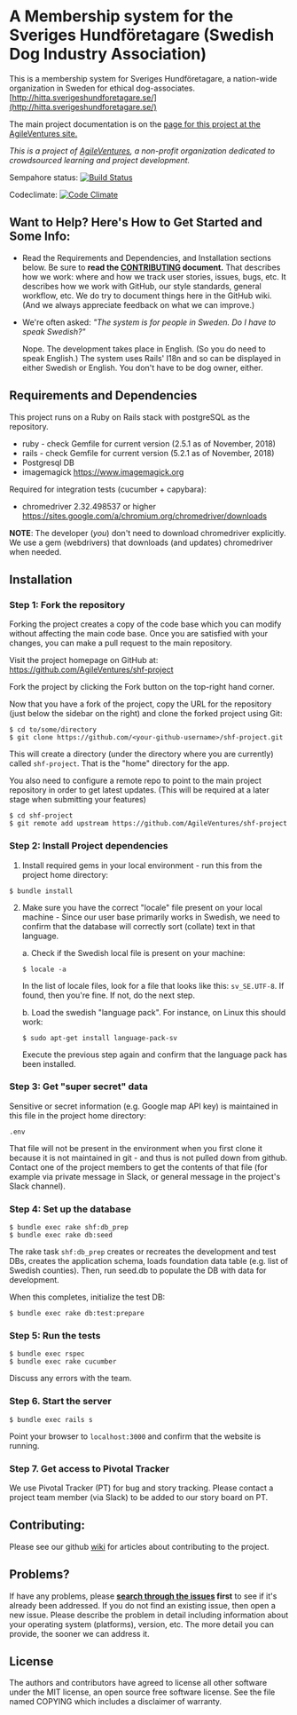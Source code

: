 A Membership system for
the Sveriges Hundföretagare
(Swedish Dog Industry Association)
======================================================================================

This is a membership system for Sveriges Hundföretagare, a nation-wide organization in Sweden for ethical dog-associates.
[http://hitta.sverigeshundforetagare.se/](http://hitta.sverigeshundforetagare.se/)

The main project documentation is on the [page for this project at the AgileVentures site.](http://www.agileventures.org/projects/shf-project)

_This is a project of [AgileVentures](http://www.agileventures.org), a non-profit organization dedicated to crowdsourced learning and project development._  

Sempahore status: [![Build Status](https://semaphoreci.com/api/v1/shf-project/shf-project/branches/develop/shields_badge.svg)](https://semaphoreci.com/shf-project/shf-project)

Codeclimate: [![Code Climate](https://codeclimate.com/github/AgileVentures/shf-project/badges/gpa.svg)](https://codeclimate.com/github/AgileVentures/shf-project)

## Want to Help?  Here's How to Get Started and Some Info:

- Read the Requirements and Dependencies, and Installation sections below. Be sure to **read the [CONTRIBUTING](https://github.com/AgileVentures/shf-project/blob/develop/CONTRIBUTING.md) document.**  That describes how we work:  where and how we track user stories, issues, bugs, etc.  It describes how we work with GitHub, our style standards, general workflow, etc.  We do try to document things here in the GitHub wiki.  (And we always appreciate feedback on what we can improve.)

- We're often asked: _"The system is for people in Sweden.  Do I have to speak Swedish?"_

   Nope. The development takes place in English.  (So you do need to speak English.)
   The system uses Rails' I18n and so can be displayed in either Swedish or English.
   You don't have to be dog owner, either.


## Requirements and Dependencies

This project runs on a Ruby on Rails stack with postgreSQL as the repository.

- ruby - check Gemfile for current version (2.5.1 as of November, 2018)
- rails - check Gemfile for current version (5.2.1 as of November, 2018)
- Postgresql DB
- imagemagick https://www.imagemagick.org

Required for integration tests (cucumber + capybara):
- chromedriver 2.32.498537 or higher https://sites.google.com/a/chromium.org/chromedriver/downloads

**NOTE**: The developer (*you*) don't need to download chromedriver explicitly.  We use
a gem (webdrivers) that downloads (and updates) chromedriver when needed.

## Installation

### Step 1: Fork the repository

Forking the project creates a copy of the code base which you can modify without
affecting the main code base. Once you are satisfied with your changes, you can
make a pull request to the main repository.

Visit the project homepage on GitHub at:
<https://github.com/AgileVentures/shf-project>

Fork the project by clicking the Fork button on the top-right hand corner.

Now that you have a fork of the project, copy the URL for the repository
(just below the sidebar on the right) and clone the forked project using Git:
```shell
$ cd to/some/directory
$ git clone https://github.com/<your-github-username>/shf-project.git
```
This will create a directory (under the directory where you are currently)
called `shf-project`.  That is the "home" directory for the app.

You also need to configure a remote repo to point to the main project
repository in order to get latest updates. (This will be required at a later
  stage when submitting your features)

```shell
$ cd shf-project
$ git remote add upstream https://github.com/AgileVentures/shf-project
```

### Step 2: Install Project dependencies

1. Install required gems in your local environment - run this from the project
  home directory:

```shell
$ bundle install
```
2. Make sure you have the correct "locale" file present on your local machine -
  Since our user base primarily works in Swedish, we need to confirm that the
  database will correctly sort (collate) text in that language.

    a. Check if the Swedish local file is present on your machine:

    ```shell
    $ locale -a
    ```
    In the list of locale files, look for a file that looks like this: `sv_SE.UTF-8`.
    If found, then you're fine.  If not, do the next step.

    b. Load the swedish "language pack".  For instance, on Linux this should work:

    ```shell
    $ sudo apt-get install language-pack-sv
    ```

    Execute the previous step again and confirm that the language pack has been installed.

### Step 3: Get "super secret" data

Sensitive or secret information (e.g. Google map API key) is maintained in this
file in the project home directory:
```
.env
```
That file will not be present in the environment when you first clone it because
it is not maintained in git - and thus is not pulled down from github. Contact
one of the project members to get the contents of that file (for example via
private message in Slack, or general message in the project's Slack channel).

### Step 4: Set up the database
```shell
$ bundle exec rake shf:db_prep
$ bundle exec rake db:seed
```
The rake task `shf:db_prep` creates or recreates the development and test DBs, creates the application
schema, loads foundation data table (e.g. list of Swedish counties).
Then, run seed.db to populate the DB with data for development.

When this completes, initialize the test DB:
```shell
$ bundle exec rake db:test:prepare
```

### Step 5: Run the tests

```shell
$ bundle exec rspec
$ bundle exec rake cucumber
```
Discuss any errors with the team.

### Step 6. Start the server

```shell
$ bundle exec rails s
```
Point your browser to `localhost:3000` and confirm that the website is running.

### Step 7. Get access to Pivotal Tracker
We use Pivotal Tracker (PT) for bug and story tracking.  Please contact a
project team member (via Slack) to be added to our story board on PT.

## Contributing:

Please see our github [wiki](https://github.com/AgileVentures/shf-project/wiki)
for articles about contributing to the project.

## Problems?

If have any problems, please  **[search through the issues](https://github.com/AgileVentures/shf-project/issues) first** to see if it's already been addressed. If you do not find an existing issue, then open a new issue.
Please describe the problem in detail including information about your operating system (platforms), version, etc.  The more detail you can provide, the sooner we can address it.

## License

The authors and contributors have agreed to license all other software
under the MIT license, an open source free software license. See the
file named COPYING which includes a disclaimer of warranty.
